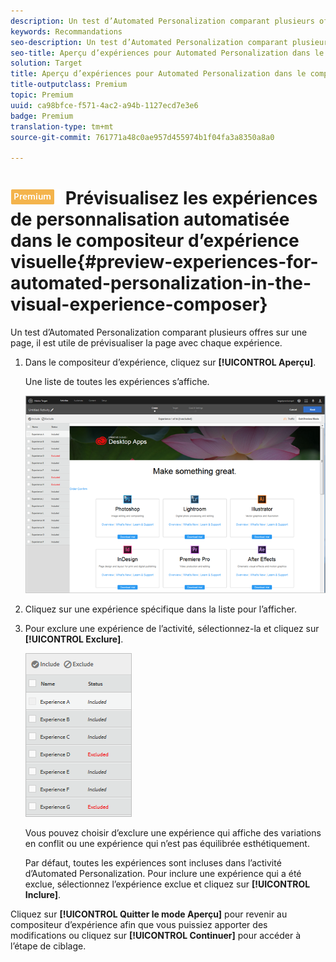 ```yaml
---
description: Un test d’Automated Personalization comparant plusieurs offres sur une page, il est utile de prévisualiser la page avec chaque expérience.
keywords: Recommandations
seo-description: Un test d’Automated Personalization comparant plusieurs offres sur une page, il est utile de prévisualiser la page avec chaque expérience.
seo-title: Aperçu d’expériences pour Automated Personalization dans le compositeur d’expérience visuelle
solution: Target
title: Aperçu d’expériences pour Automated Personalization dans le compositeur d’expérience visuelle
title-outputclass: Premium
topic: Premium
uuid: ca98bfce-f571-4ac2-a94b-1127ecd7e3e6
badge: Premium
translation-type: tm+mt
source-git-commit: 761771a48c0ae957d455974b1f04fa3a8350a8a0

---
```



# ![PREMIUM](/help/assets/premium.png) Prévisualisez les expériences de personnalisation automatisée dans le compositeur d’expérience visuelle{#preview-experiences-for-automated-personalization-in-the-visual-experience-composer}

Un test d’Automated Personalization comparant plusieurs offres sur une page, il est utile de prévisualiser la page avec chaque expérience.

1. Dans le compositeur d’expérience, cliquez sur **[!UICONTROL Aperçu]**.

   Une liste de toutes les expériences s’affiche.

   ![](assets/ap_preview.png)

1. Cliquez sur une expérience spécifique dans la liste pour l’afficher.

1. Pour exclure une expérience de l’activité, sélectionnez-la et cliquez sur **[!UICONTROL Exclure]**.

   ![](assets/ap_exclude.png)

   Vous pouvez choisir d’exclure une expérience qui affiche des variations en conflit ou une expérience qui n’est pas équilibrée esthétiquement.

   Par défaut, toutes les expériences sont incluses dans l’activité d’Automated Personalization. Pour inclure une expérience qui a été exclue, sélectionnez l’expérience exclue et cliquez sur **[!UICONTROL Inclure]**.

Cliquez sur **[!UICONTROL Quitter le mode Aperçu]** pour revenir au compositeur d’expérience afin que vous puissiez apporter des modifications ou cliquez sur **[!UICONTROL Continuer]** pour accéder à l’étape de ciblage.
